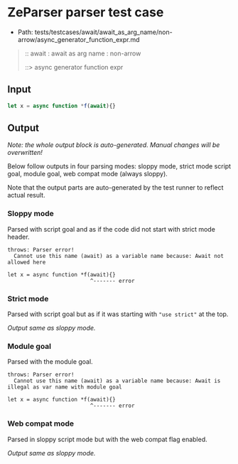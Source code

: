 # ZeParser parser test case

- Path: tests/testcases/await/await_as_arg_name/non-arrow/async_generator_function_expr.md

> :: await : await as arg name : non-arrow
>
> ::> async generator function expr

## Input

`````js
let x = async function *f(await){}
`````

## Output

_Note: the whole output block is auto-generated. Manual changes will be overwritten!_

Below follow outputs in four parsing modes: sloppy mode, strict mode script goal, module goal, web compat mode (always sloppy).

Note that the output parts are auto-generated by the test runner to reflect actual result.

### Sloppy mode

Parsed with script goal and as if the code did not start with strict mode header.

`````
throws: Parser error!
  Cannot use this name (await) as a variable name because: Await not allowed here

let x = async function *f(await){}
                          ^------- error
`````

### Strict mode

Parsed with script goal but as if it was starting with `"use strict"` at the top.

_Output same as sloppy mode._

### Module goal

Parsed with the module goal.

`````
throws: Parser error!
  Cannot use this name (await) as a variable name because: Await is illegal as var name with module goal

let x = async function *f(await){}
                          ^------- error
`````


### Web compat mode

Parsed in sloppy script mode but with the web compat flag enabled.

_Output same as sloppy mode._
